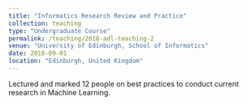 ```yaml
---
title: "Informatics Research Review and Practice"
collection: teaching
type: "Undergraduate Course"
permalink: /teaching/2018-adl-teaching-2
venue: "University of Edinburgh, School of Informatics"
date: 2018-09-01
location: "Edinburgh, United Kingdom"
---
```


Lectured and marked 12 people on best practices to conduct current research in Machine Learning.
